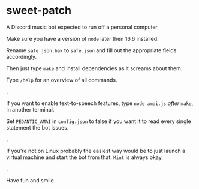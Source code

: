 # sweet-patch
A Discord music bot expected to run off a personal computer

Make sure you have a version of `node` later then 16.6 installed. 

Rename `safe.json.bak` to `safe.json` and fill out the appropriate fields accordingly. 

Then just type `make` and install dependencies as it screams about them. 

Type `/help` for an overview of all commands. 

.


If you want to enable text-to-speech features, type `node amai.js` *after* `make`, in another terminal. 

Set `PEDANTIC_AMAI` in `config.json` to false if you want it to read every single statement the bot issues. 

.


If you're not on Linux probably the easiest way would be to just launch a virtual machine and start the bot from that.  `Mint` is always okay. 

.

Have fun and smile. 
